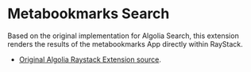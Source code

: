 # Metabookmarks Search
Based on the original implementation for Algolia Search, this extension renders the results of the metabookmarks App directly within RayStack.
- [Original Algolia Raystack Extension source](https://miro.com/app/board/uXjVN_jV74I=/?moveToWidget=3458764573958799164&cot=14).

